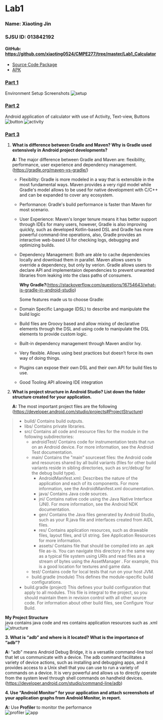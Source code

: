 # Lab1

### Name: Xiaoting Jin
### SJSU ID: 013842192

#### GitHub: <https://github.com/xiaoting0524/CMPE277/tree/master/Lab1_Calculator>

* [Source Code Package](https://github.com/xiaoting0524/CMPE277/tree/master/Lab1_Calculator/MyCalculatorJava)
* [APK](https://github.com/xiaoting0524/CMPE277/tree/master/Lab1_Calculator/APK)

### <u>Part 1</u>

Environment Setup Screenshots
![setup](https://github.com/xiaoting0524/CMPE277/blob/master/Lab1_Calculator/Screenshots/setup.png)

### <u>Part 2</u>

Android application of calculator with use of Activity, Text-view, Buttons
![button](https://github.com/xiaoting0524/CMPE277/blob/master/Lab1_Calculator/Screenshots/button_textview.png)
![activity](https://github.com/xiaoting0524/CMPE277/blob/master/Lab1_Calculator/Screenshots/activity.png)

### <u>Part 3</u>

1. **What is difference between Gradle and Maven? Why is Gradle used extensively in Android project developments?**

   **A:** The major difference between Gradle and Maven are: flexibility, performance, user experience and dependency management. (<https://gradle.org/maven-vs-gradle/>)

   - Flexibility: Gradle is more modeled in a way that is extensible in the most fundamental ways. Maven provides a very rigid model while Gradle's model allows to be used for native development with C/C++ and can be expanded to cover any ecosystem.

   - Performance: Gradle's build performance is faster than Maven for most scenario.

   - User Experience: Maven's longer tenure means it has better support through IDEs for many users, however, Gradle is also improving quickly, such as developed Kotlin-based DSL and Gradle has more powerful command-line operations, also, Gradle provides an interactive web-based UI for checking logs, debugging and optimizing builds.

   - Dependency Management: Both are able to cache dependencies locally and download them in parallel. Maven allows users to override a dependency, but only by verion. Gradle allows users to declare API and implementaion dependencies to prevent unwanted libraries from leaking into the class paths of consumers.

     **Why Gradle?**(<https://stackoverflow.com/questions/16754643/what-is-gradle-in-android-studio>)

     Some features made us to choose Gradle:

   - Domain Specific Language (DSL) to describe and manipulate the build logic
   - Build files are Groovy based and allow mixing of declarative elements through the DSL and using code to manipulate the DSL elements to provide custom logic.
   - Built-in dependency management through Maven and/or Ivy.
   - Very flexible. Allows using best practices but doesn’t force its own way of doing things.
   - Plugins can expose their own DSL and their own API for build files to use.
   - Good Tooling API allowing IDE integration

   

2. **What is project structure in Android Studio? List down the folder structure created for your application.**

   **A:** The most important project files are the following (<https://developer.android.com/studio/projects#ProjectStructure>)
> - build/     Contains build outputs.
> - libs/      Contains private libraries.
> - src/       Contains all code and resource files for the module in the following subdirectories:
>     + androidTest/    Contains code for instrumentation tests that run on an Android device. For more information, see the    Android Test documentation.
>     + main/           Contains the "main" sourceset files: the Android code and resources shared by all build variants (files for other build variants reside in sibling directories, such as src/debug/ for the debug build type).
>         * AndroidManifest.xml: Describes the nature of the application and each of its components. For more information, see the AndroidManifest.xml documentation.
>         * java/   Contains Java code sources.
>         * jni/    Contains native code using the Java Native Interface (JNI). For more information, see the Android NDK documentation.
>         * gen/  Contains the Java files generated by Android Studio, such as your R.java file and interfaces created from AIDL files.  
>         * res/  Contains application resources, such as drawable files, layout files, and UI string. See Application Resources for more information.
>         * assets/   Contains file that should be compiled into an .apk file as-is. You can navigate this directory in the same way as a typical file system using URIs and read files as a stream of bytes using the AssetManager . For example, this is a good location for textures and game data.
>     + test/   Contains code for local tests that run on your host JVM.
>     + build.gradle (module) This defines the module-specific build configurations.
> - build.gradle (project)
This defines your build configuration that apply to all modules. This file is integral to the project, so you should maintain them in revision control with all other source code.
For information about other build files, see Configure Your Build.

 **My Project Structure**<br>
 java contains java code and res contains application resources such as .xml <br>
 ![structure](https://github.com/xiaoting0524/CMPE277/blob/master/Lab1_Calculator/Screenshots/project_structure.png)

**3. What is “adb” and where is it located? What is the importance of “adb”?**

   **A:** "adb" means Android Debug Bridge, it is a versatile command-line tool that let us communicate with a device. The adb command facilitates a variety of device actions, such as installing and debugging apps, and it provides access to a Unix shell that you can use to run a variety of commands on a device. It is very powerful and allows us to directly operate from the system level through shell commands on handheld devices. (<https://developer.android.com/studio/command-line/adb>)

**4. Use “Android Monitor” for your application and attach screenshots of your application graphs from Android Monitor, in report.**

   **A:** Use **Profiler** to monitor the performance<br>
   ![profiler](https://github.com/xiaoting0524/CMPE277/blob/master/Lab1_Calculator/Screenshots/profiler.png)
   ![app](https://github.com/xiaoting0524/CMPE277/blob/master/Lab1_Calculator/Screenshots/calculator.gif)


